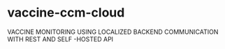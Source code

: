 # vaccine-ccm-cloud
VACCINE MONITORING USING LOCALIZED BACKEND  COMMUNICATION WITH REST AND SELF -HOSTED API
